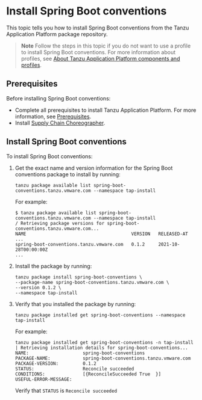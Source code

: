 # Install Spring Boot conventions

This topic tells you how to install Spring Boot conventions from the Tanzu Application Platform
package repository.

> **Note** Follow the steps in this topic if you do not want to use a profile to install
> Spring Boot conventions.
> For more information about profiles, see
> [About Tanzu Application Platform components and profiles](../about-package-profiles.hbs.md).

## <a id='prereqs'></a>Prerequisites

Before installing Spring Boot conventions:

- Complete all prerequisites to install Tanzu Application Platform. For more information, see
  [Prerequisites](../prerequisites.hbs.md).
- Install [Supply Chain Choreographer](../scc/install-scc.hbs.md).

## <a id='install-spring-boot-conv'></a> Install Spring Boot conventions

To install Spring Boot conventions:

1. Get the exact name and version information for the Spring Boot conventions package to install
   by running:

   ```console
   tanzu package available list spring-boot-conventions.tanzu.vmware.com --namespace tap-install
   ```

   For example:

   ```console
   $ tanzu package available list spring-boot-conventions.tanzu.vmware.com --namespace tap-install
   / Retrieving package versions for spring-boot-conventions.tanzu.vmware.com...
   NAME                                       VERSION   RELEASED-AT
   ...
   spring-boot-conventions.tanzu.vmware.com   0.1.2     2021-10-28T00:00:00Z
   ...
   ```

2. Install the package by running:

   ```console
   tanzu package install spring-boot-conventions \
   --package-name spring-boot-conventions.tanzu.vmware.com \
   --version 0.1.2 \
   --namespace tap-install
   ```

3. Verify that you installed the package by running:

   ```console
   tanzu package installed get spring-boot-conventions --namespace tap-install
   ```

   For example:

   ```console
   tanzu package installed get spring-boot-conventions -n tap-install
   | Retrieving installation details for spring-boot-conventions...
   NAME:                    spring-boot-conventions
   PACKAGE-NAME:            spring-boot-conventions.tanzu.vmware.com
   PACKAGE-VERSION:         0.1.2
   STATUS:                  Reconcile succeeded
   CONDITIONS:              [{ReconcileSucceeded True  }]
   USEFUL-ERROR-MESSAGE:
   ```

   Verify that `STATUS` is `Reconcile succeeded`
